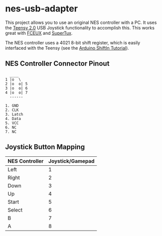 # nes-usb-adapter #

This project allows you to use an original NES controller with a PC. It uses 
the [Teensy 2.0](http://pjrc.com/teensy/index.html) USB Joystick functionality 
to accomplish this. This works great with [FCEUX](http://www.fceux.com/web/) 
and [SuperTux](https://supertuxproject.org/).

The NES controller uses a 4021 8-bit shift register, which is easily interfaced 
with the Teensy (see the [Arduino ShiftIn Tutorial](http://www.arduino.cc/en/Tutorial/ShiftIn)).

## NES Controller Connector Pinout ##
      ____
    1 |o  \
    2 |o  o| 5
    3 |o  o| 6
    4 |o  o| 7
      ------
    
    1. GND
    2. CLK
    3. Latch
    4. Data
    5. VCC
    6. NC
    7. NC


## Joystick Button Mapping ##

NES Controller | Joystick/Gamepad
---------------|-----------------
Left | 1
Right | 2
Down | 3
Up | 4
Start | 5
Select | 6
B | 7
A | 8
